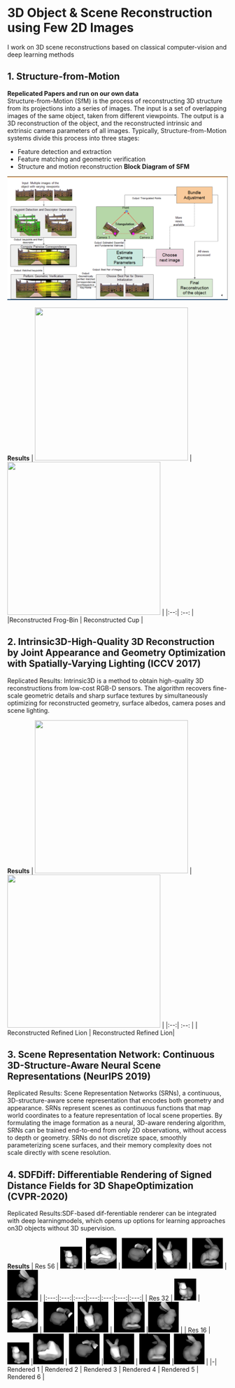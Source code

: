 # 3D Object & Scene Reconstruction using Few 2D Images
I work on 3D scene reconstructions based on classical computer-vision and deep learning methods

## 1. Structure-from-Motion
**Repelicated Papers and run on our own data**
<br/>Structure-from-Motion (SfM) is the process of reconstructing 3D structure from its projections into a series of images. The input is a set of overlapping images of the same object, taken from different viewpoints. The output is a 3D reconstruction of the object, and the reconstructed intrinsic and extrinsic camera parameters of all images. Typically, Structure-from-Motion systems divide this process into three stages:
   * Feature detection and extraction
   * Feature matching and geometric verification
   * Structure and motion reconstruction
**Block Diagram of SFM**
<p align="center">
<img src="./Images/image36.png" width="800" title="Block Diagram of SFM">
</p>

**Results**
| <img src="Images/frog.gif" width="350" height="350"> |  <img src="Images/cup.gif" width="350" height="350"> | 
|:--:| :--: | 
|Reconstructed Frog-Bin | Reconstructed Cup |


## 2. Intrinsic3D-High-Quality 3D Reconstruction by Joint Appearance and Geometry Optimization with Spatially-Varying Lighting (ICCV 2017)
Replicated Results: Intrinsic3D is a method to obtain high-quality 3D reconstructions from low-cost RGB-D sensors. The algorithm recovers fine-scale geometric details and sharp surface textures by simultaneously optimizing for reconstructed geometry, surface albedos, camera poses and scene lighting.

**Results**
| <img src="Images/lion.gif" width="350" height="350"> |  <img src="Images/lion.gif" width="350" height="350"> | 
|:--:| :--: | 
| Reconstructed Refined Lion | Reconstructed Refined Lion|



## 3. Scene Representation Network: Continuous 3D-Structure-Aware Neural Scene Representations (NeurIPS 2019)
Replicated Results: Scene Representation Networks (SRNs), a continuous, 3D-structure-aware scene representation that encodes both geometry and appearance. SRNs represent scenes as continuous functions that map world coordinates to a feature representation of local scene properties. By formulating the image formation as a neural, 3D-aware rendering algorithm, SRNs can be trained end-to-end from only 2D observations, without access to depth or geometry. SRNs do not discretize space, smoothly parameterizing scene surfaces, and their memory complexity does not scale directly with scene resolution.


## 4. SDFDiff: Differentiable Rendering of Signed Distance Fields for 3D ShapeOptimization (CVPR-2020)
Replicated Results:SDF-based dif-ferentiable renderer can be integrated with deep learningmodels, which opens up options for learning approaches on3D objects without 3D supervision.

**Results**
| Res 56 | <img src = "Images/SDFDiff/grid_res_56_target_12.png" width="50" height="50"> |<img src = "Images/SDFDiff/grid_res_56_target_14.png" width="70" height="70"> | <img src = "Images/SDFDiff/grid_res_56_target_17.png" width="70" height="70"> |<img src = "Images/SDFDiff/grid_res_56_target_21.png" width="70" height="70"> | <img src ="Images/SDFDiff/grid_res_56_target_25.png" width="70" height="70"> |<img src = "Images/SDFDiff/grid_res_56_target_9.png" width="70" height="70">  |
|:---:|:---:|:---:|:---:|:---:|:---:|:---:|
| Res 32 | <img src = "Images/SDFDiff/grid_res_32_target_12.png" width="50" height="50"> |<img src = "Images/SDFDiff/grid_res_32_target_14.png" width="70" height="70"> | <img src = "Images/SDFDiff/grid_res_32_target_17.png" width="70" height="70"> |<img src = "Images/SDFDiff/grid_res_32_target_21.png" width="70" height="70"> | <img src ="Images/SDFDiff/grid_res_32_target_25.png" width="70" height="70"> |<img src = "Images/SDFDiff/grid_res_32_target_9.png" width="70" height="70"> |
| Res 16 | <img src = "Images/SDFDiff/grid_res_16_target_12.png" width="50" height="50"> |<img src = "Images/SDFDiff/grid_res_16_target_14.png" width="70" height="70"> | <img src = "Images/SDFDiff/grid_res_16_target_17.png" width="70" height="70"> |<img src = "Images/SDFDiff/grid_res_16_target_21.png" width="70" height="70"> | <img src ="Images/SDFDiff/grid_res_16_target_25.png" width="70" height="70"> |<img src = "Images/SDFDiff/grid_res_16_target_9.png" width="70" height="70"> | 
|-| Rendered 1  | Rendered 2 | Rendered 3 | Rendered 4 | Rendered 5 | Rendered 6 |

